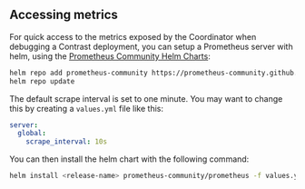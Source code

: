 ## Accessing metrics

For quick access to the metrics exposed by the Coordinator when debugging a
Contrast deployment, you can setup a Prometheus server with helm, using the
[Prometheus Community Helm Charts](https://github.com/prometheus-community/helm-charts):

```sh
helm repo add prometheus-community https://prometheus-community.github.io/helm-charts
helm repo update
```

The default scrape interval is set to one minute. You may want to change this by
creating a `values.yml` file like this:

```yml
server:
  global:
    scrape_interval: 10s
```

You can then install the helm chart with the following command:

```sh
helm install <release-name> prometheus-community/prometheus -f values.yml
```

